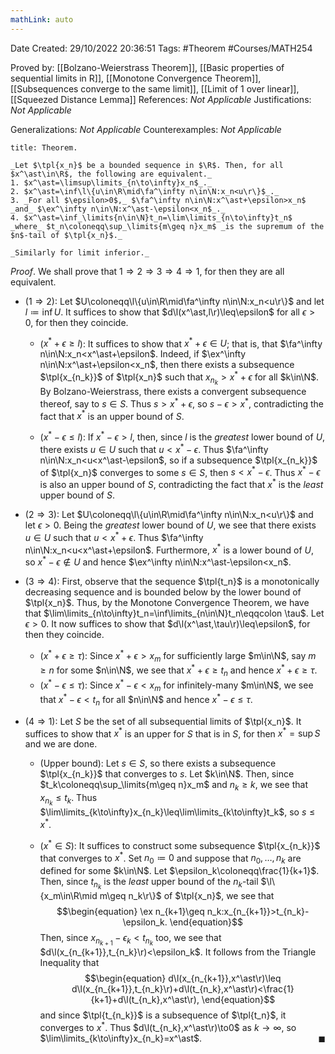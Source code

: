 ```yaml
---
mathLink: auto
---
```


<div class="topSpace"></div>

Date Created: 29/10/2022 20:36:51
Tags: #Theorem #Courses/MATH254

Proved by: [[Bolzano-Weierstrass Theorem]], [[Basic properties of sequential limits in R]], [[Monotone Convergence Theorem]], [[Subsequences converge to the same limit]], [[Limit of 1 over linear]], [[Squeezed Distance Lemma]]
References: _Not Applicable_
Justifications: _Not Applicable_

Generalizations: _Not Applicable_
Counterexamples: _Not Applicable_

``` ad-Theorem
title: Theorem.

_Let $\tpl{x_n}$ be a bounded sequence in $\R$. Then, for all $x^\ast\in\R$, the following are equivalent._
1. $x^\ast=\limsup\limits_{n\to\infty}x_n$_._
2. $x^\ast=\inf\l\{u\in\R\mid\fa^\infty n\in\N:x_n<u\r\}$_._
3. _For all $\epsilon>0$,_ $\fa^\infty n\in\N:x^\ast+\epsilon>x_n$ _and_ $\ex^\infty n\in\N:x^\ast-\epsilon<x_n$_._
4. $x^\ast=\inf_\limits{n\in\N}t_n=\lim\limits_{n\to\infty}t_n$ _where_ $t_n\coloneqq\sup_\limits{m\geq n}x_m$ _is the supremum of the $n$-tail of $\tpl{x_n}$._

_Similarly for limit inferior._

```

_Proof_. We shall prove that $1\Rightarrow2\Rightarrow3\Rightarrow4\Rightarrow1$, for then they are all equivalent.
* ($1\Rightarrow2$): Let $U\coloneqq\l\{u\in\R\mid\fa^\infty n\in\N:x_n<u\r\}$ and let $l\coloneqq\inf U$. It suffices to show that $d\l(x^\ast,l\r)\leq\epsilon$ for all $\epsilon>0$, for then they coincide.
    * ($x^\ast+\epsilon\geq l$): It suffices to show that $x^\ast+\epsilon\in U$; that is, that $\fa^\infty n\in\N:x_n<x^\ast+\epsilon$. Indeed, if $\ex^\infty n\in\N:x^\ast+\epsilon<x_n$, then there exists a subsequence $\tpl{x_{n_k}}$ of $\tpl{x_n}$ such that $x_{n_k}>x^\ast+\epsilon$ for all $k\in\N$. By Bolzano-Weierstrass, there exists a convergent subsequence thereof, say to $s\in S$. Thus $s>x^\ast+\epsilon$, so $s-\epsilon>x^\ast$, contradicting the fact that $x^\ast$ is an upper bound of $S$.

    * ($x^\ast-\epsilon\leq l$): If $x^\ast-\epsilon>l$, then, since $l$ is the _greatest_ lower bound of $U$, there exists $u\in U$ such that $u<x^\ast-\epsilon$. Thus $\fa^\infty n\in\N:x_n<u<x^\ast-\epsilon$, so if a subsequence $\tpl{x_{n_k}}$ of $\tpl{x_n}$ converges to some $s\in S$, then $s<x^\ast-\epsilon$. Thus $x^\ast-\epsilon$ is also an upper bound of $S$, contradicting the fact that $x^\ast$ is the _least_ upper bound of $S$.

* ($2\Rightarrow3$): Let $U\coloneqq\l\{u\in\R\mid\fa^\infty n\in\N:x_n<u\r\}$ and let $\epsilon>0$. Being the _greatest_ lower bound of $U$, we see that there exists $u\in U$ such that $u<x^\ast+\epsilon$. Thus $\fa^\infty n\in\N:x_n<u<x^\ast+\epsilon$. Furthermore, $x^\ast$ is a lower bound of $U$, so $x^\ast-\epsilon\not\in U$ and hence $\ex^\infty n\in\N:x^\ast-\epsilon<x_n$.
* ($3\Rightarrow4$): First, observe that the sequence $\tpl{t_n}$ is a monotonically decreasing sequence and is bounded below by the lower bound of $\tpl{x_n}$. Thus, by the Monotone Convergence Theorem, we have that $\lim\limits_{n\to\infty}t_n=\inf\limits_{n\in\N}t_n\eqqcolon \tau$. Let $\epsilon>0$. It now suffices to show that $d\l(x^\ast,\tau\r)\leq\epsilon$, for then they coincide.
    * ($x^\ast+\epsilon\geq\tau$): Since $x^\ast+\epsilon>x_m$ for sufficiently large $m\in\N$, say $m\geq n$ for some $n\in\N$, we see that $x^\ast+\epsilon\geq t_n$ and hence $x^\ast+\epsilon\geq\tau$.
    * ($x^\ast-\epsilon\leq\tau$): Since $x^\ast-\epsilon<x_m$ for infinitely-many $m\in\N$, we see that $x^\ast-\epsilon<t_n$ for all $n\in\N$ and hence $x^\ast-\epsilon\leq\tau$.
* ($4\Rightarrow1$): Let $S$ be the set of all subsequential limits of $\tpl{x_n}$. It suffices to show that $x^\ast$ is an upper for $S$ that is in $S$, for then $x^\ast=\sup S$ and we are done.
    * (Upper bound): Let $s\in S$, so there exists a subsequence $\tpl{x_{n_k}}$ that converges to $s$. Let $k\in\N$. Then, since $t_k\coloneqq\sup_\limits{m\geq n}x_m$ and $n_k\geq k$, we see that $x_{n_k}\leq t_k$. Thus $\lim\limits_{k\to\infty}x_{n_k}\leq\lim\limits_{k\to\infty}t_k$, so $s\leq x^\ast$.

    * ($x^\ast\in S$): It suffices to construct some subsequence $\tpl{x_{n_k}}$ that converges to $x^\ast$. Set $n_0\coloneqq0$ and suppose that $n_0,\dots,n_k$ are defined for some $k\in\N$. Let $\epsilon_k\coloneqq\frac{1}{k+1}$. Then, since $t_{n_k}$ is the _least_ upper bound of the $n_k$-tail $\l\{x_m\in\R\mid m\geq n_k\r\}$ of $\tpl{x_n}$, we see that
    $$\begin{equation}
        \ex n_{k+1}\geq n_k:x_{n_{k+1}}>t_{n_k}-\epsilon_k.
    \end{equation}$$
    Then, since $x_{n_{k+1}}-\epsilon_k<t_{n_k}$ too, we see that $d\l(x_{n_{k+1}},t_{n_k}\r)<\epsilon_k$. It follows from the Triangle Inequality that
    $$\begin{equation}
        d\l(x_{n_{k+1}},x^\ast\r)\leq d\l(x_{n_{k+1}},t_{n_k}\r)+d\l(t_{n_k},x^\ast\r)<\frac{1}{k+1}+d\l(t_{n_k},x^\ast\r),
    \end{equation}$$
    and since $\tpl{t_{n_k}}$ is a subsequence of $\tpl{t_n}$, it converges to $x^\ast$. Thus $d\l(t_{n_k},x^\ast\r)\to0$ as $k\to\infty$, so $\lim\limits_{k\to\infty}x_{n_k}=x^\ast$.<span style="float:right;">$\blacksquare$</span>
